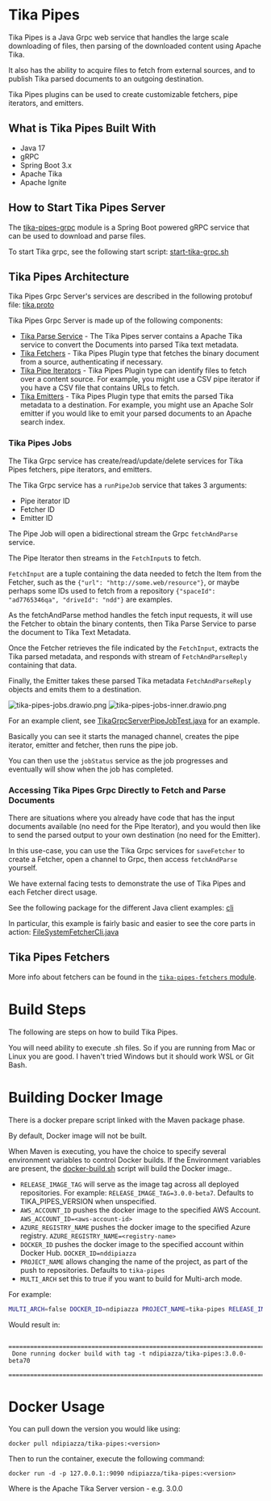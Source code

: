 # Tika Pipes

Tika Pipes is a Java Grpc web service that handles the large scale downloading of files, 
then parsing of the downloaded content using Apache Tika.

It also has the ability to acquire files to fetch from external sources, and to publish Tika parsed documents to an outgoing destination.

Tika Pipes plugins can be used to create customizable fetchers, pipe iterators, and emitters.

## What is Tika Pipes Built With
* Java 17
* gRPC
* Spring Boot 3.x
* Apache Tika
* Apache Ignite

## How to Start Tika Pipes Server

The [tika-pipes-grpc](tika-pipes-grpc) module is a Spring Boot powered gRPC service that can be used to download and parse files.

To start Tika grpc, see the following start script: [start-tika-grpc.sh](tika-pipes-grpc%2Fdocker-build%2Fstart-tika-grpc.sh)

## Tika Pipes Architecture

Tika Pipes Grpc Server's services are described in the following protobuf file: [tika.proto](tika-pipes-proto%2Fsrc%2Fmain%2Fproto%2Ftika.proto)

Tika Pipes Grpc Server is made up of the following components:

* [Tika Parse Service](tika-pipes-core%2Fsrc%2Fmain%2Fjava%2Forg%2Fapache%2Ftika%2Fpipes%2Fcore%2Fparser%2FParseService.java) - The Tika Pipes server contains a Apache Tika service to convert the Documents into parsed Tika text metadata.
* [Tika Fetchers](tika-pipes-fetchers%2Ftika-fetchers-core%2Fsrc%2Fmain%2Fjava%2Forg%2Fapache%2Ftika%2Fpipes%2Ffetchers%2Fcore%2FFetcher.java) - Tika Pipes Plugin type that fetches the binary document from a source, authenticating if necessary. 
* [Tika Pipe Iterators](tika-pipes-pipe-iterators%2Ftika-pipe-iterators-core%2Fsrc%2Fmain%2Fjava%2Forg%2Fapache%2Ftika%2Fpipes%2Fcore%2Fiterators%2FPipeIterator.java) - Tika Pipes Plugin type can identify files to fetch over a content source. For example, you might use 
a CSV pipe iterator if you have a CSV file that contains URLs to fetch.
* [Tika Emitters](tika-pipes-emitters%2Ftika-emitters-core%2Fsrc%2Fmain%2Fjava%2Forg%2Fapache%2Ftika%2Fpipes%2Fcore%2Femitter%2FEmitter.java) - Tika Pipes Plugin type that emits the parsed Tika metadata to a destination. For example, you 
might use an Apache Solr emitter if you would like to emit your parsed documents to an Apache search index.

### Tika Pipes Jobs

The Tika Grpc service has create/read/update/delete services for Tika Pipes fetchers, pipe iterators, and emitters.

The Tika Grpc service has a `runPipeJob` service that takes 3 arguments:
* Pipe iterator ID
* Fetcher ID
* Emitter ID

The Pipe Job will open a bidirectional stream the Grpc `fetchAndParse` service. 

The Pipe Iterator then streams in the `FetchInput`s to fetch. 

`FetchInput` are a tuple containing the data needed to fetch the Item from the Fetcher, such as the `{"url": "http://some.web/resource"}`, or maybe perhaps some IDs used to fetch from a repository `{"spaceId": "ad7765346qa", "driveId": "ndd"}` are examples.

As the fetchAndParse method handles the fetch input requests, it will use the Fetcher to obtain the binary contents, 
then Tika Parse Service to parse the document to Tika Text Metadata. 

Once the Fetcher retrieves the file indicated by the `FetchInput`, extracts the Tika parsed metadata, and responds with stream of `FetchAndParseReply` containing that data.

Finally, the Emitter takes these parsed Tika metadata `FetchAndParseReply` objects and emits them to a destination.

![tika-pipes-jobs.drawio.png](readme-files%2Ftika-pipes-jobs.drawio.png)
![tika-pipes-jobs-inner.drawio.png](readme-files%2Ftika-pipes-jobs-inner.drawio.png)

For an example client, see [TikaGrpcServerPipeJobTest.java](tika-pipes-grpc%2Fsrc%2Ftest%2Fjava%2Forg%2Fapache%2Ftika%2Fpipes%2Fgrpc%2FTikaGrpcServerPipeJobTest.java) for an example.

Basically you can see it starts the managed channel, creates the pipe iterator, emitter and fetcher, then runs the pipe job.

You can then use the `jobStatus` service as the job progresses and eventually will show when the job has completed.

### Accessing Tika Pipes Grpc Directly to Fetch and Parse Documents

There are situations where you already have code that has the input documents available (no need for the Pipe Iterator),
and you would then like to send the parsed output to your own destination (no need for the Emitter).

In this use-case, you can use the Tika Grpc services for `saveFetcher` to create a Fetcher, 
open a channel to Grpc, then access `fetchAndParse` yourself.

We have external facing tests to demonstrate the use of Tika Pipes and each Fetcher direct usage.

See the following package for the different Java client examples: [cli](tika-pipes-cli%2Fsrc%2Fmain%2Fjava%2Forg%2Fapache%2Ftika%2Fpipes%2Fcli)

In particular, this example is fairly basic and easier to see the core parts in action: [FileSystemFetcherCli.java](tika-pipes-cli%2Fsrc%2Fmain%2Fjava%2Forg%2Fapache%2Ftika%2Fpipes%2Fcli%2Ffilesystem%2FFileSystemFetcherCli.java)

## Tika Pipes Fetchers

More info about fetchers can be found in the [`tika-pipes-fetchers` module](tika-pipes-fetchers).

# Build Steps

The following are steps on how to build Tika Pipes.

You will need ability to execute .sh files. So if you are running from Mac or Linux you are good. I haven't tried Windows but
it should work WSL or Git Bash.

# Building Docker Image

There is a docker prepare script linked with the Maven package phase.

By default, Docker image will not be built.

When Maven is executing, you have the choice to specify several environment variables to control Docker builds. If the 
Environment variables are present, the [docker-build.sh](tika-pipes-grpc%2Fdocker-build%2Fdocker-build.sh) script will build the Docker image..


* `RELEASE_IMAGE_TAG` will serve as the image tag across all deployed repositories. For example: `RELEASE_IMAGE_TAG=3.0.0-beta7`. Defaults to TIKA_PIPES_VERSION when unspecified.
* `AWS_ACCOUNT_ID` pushes the docker image to the specified AWS Account. `AWS_ACCOUNT_ID=<aws-account-id>`
* `AZURE_REGISTRY_NAME` pushes the docker image to the specified Azure registry. `AZURE_REGISTRY_NAME=<registry-name>`
* `DOCKER_ID` pushes the docker image to the specified account within Docker Hub. `DOCKER_ID=nddipiazza`
* `PROJECT_NAME` allows changing the name of the project, as part of the push to repositories. Defaults to `tika-pipes`
* `MULTI_ARCH` set this to true if you want to build for Multi-arch mode.

For example:

```bash
MULTI_ARCH=false DOCKER_ID=ndipiazza PROJECT_NAME=tika-pipes RELEASE_IMAGE_TAG=3.0.0-beta70 mvn clean package
```

Would result in:

```
 ===================================================================================================
 Done running docker build with tag -t ndipiazza/tika-pipes:3.0.0-beta70
 ===================================================================================================
```
# Docker Usage
You can pull down the version you would like using:

`docker pull ndipiazza/tika-pipes:<version>`

Then to run the container, execute the following command:

`docker run -d -p 127.0.0.1::9090 ndipiazza/tika-pipes:<version>`

Where <version> is the Apache Tika Server version - e.g. 3.0.0
